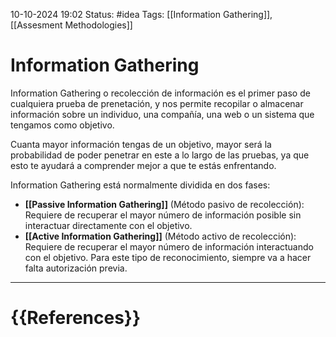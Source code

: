  10-10-2024 19:02
Status: #idea
Tags: [[Information Gathering]], [[Assesment Methodologies]]

# Information Gathering

Information Gathering o recolección de información es el primer paso de cualquiera prueba de prenetación, y nos permite recopilar o almacenar información sobre un individuo, una compañía, una web o un sistema que tengamos como objetivo.

Cuanta mayor información tengas de un objetivo, mayor será la probabilidad de poder penetrar en este a lo largo de las pruebas, ya que esto te ayudará a comprender mejor a que te estás enfrentando.

Information Gathering está normalmente dividida en dos fases:

 - **[[Passive Information Gathering]]** (Método pasivo de recolección): Requiere de recuperar el mayor número de información posible sin interactuar directamente con el objetivo.
 - **[[Active Information Gathering]]** (Método activo de recolección): Requiere de recuperar el mayor número de información interactuando con el objetivo. Para este tipo de reconocimiento, siempre va a hacer falta autorización previa.




---
# {{References}}